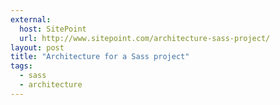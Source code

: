 ```yaml
---
external: 
  host: SitePoint
  url: http://www.sitepoint.com/architecture-sass-project/
layout: post
title: "Architecture for a Sass project"
tags:
  - sass
  - architecture
---
```

